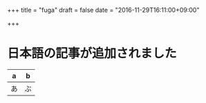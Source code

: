 +++
title = "fuga"
draft = false
date = "2016-11-29T16:11:00+09:00"

+++


# 日本語の記事が追加されました

|a|b|
|---|---|
|あ|ぶ|
